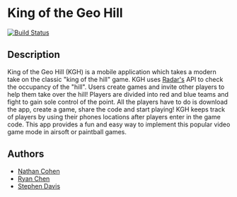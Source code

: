 # King of the Geo Hill
[![Build Status](https://travis-ci.com/nathancohen4299/king-of-the-geo-hill.svg?token=YTymvsBsp1VCM1vjvjyU&branch=master)](https://travis-ci.com/nathancohen4299/king-of-the-geo-hill)

## Description
King of the Geo Hill (KGH) is a mobile application which takes a modern take on the classic "king of the hill" game. KGH uses [Radar's](https://radar.io/) API to check the occupancy of the "hill". Users create games and invite other players to help them take over the hill! Players are divided into red and blue teams and fight to gain sole control of the point. All the players have to do is download the app, create a game, share the code and start playing! KGH keeps track of players by using their phones locations after players enter in the game code. This app provides a fun and easy way to implement this popular video game mode in airsoft or paintball games.

## Authors
* [Nathan Cohen](https://github.com/nathancohen4299)
* [Ryan Chen](https://github.com/fatcat2)
* [Stephen Davis](https://github.com/stephend017)
